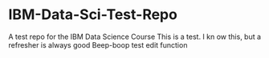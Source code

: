 # IBM-Data-Sci-Test-Repo
A test repo for the IBM Data Science Course
This is a test. I kn ow this, but a refresher is always good
Beep-boop test edit function
